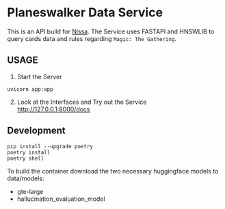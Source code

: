 # Planeswalker Data Service  

This is an API build for [Nissa](https://github.com/krflorian/planeswalker_companion). 
The Service uses FASTAPI and HNSWLIB to query cards data and rules regarding `Magic: The Gathering`. 

## USAGE  

1.  Start the Server 
```shell 
uvicorn app:app
```

2. Look at the Interfaces and Try out the Service  
http://127.0.0.1:8000/docs


## Development 

```shell 
pip install --upgrade poetry 
poetry install 
poetry shell 
```

To build the container download the two necessary huggingface models to data/models: 
- gte-large 
- hallucination_evaluation_model

